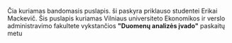 Čia kuriamas bandomasis puslapis.
ši paskyra priklauso studentei Erikai Mackevič.
Šis puslapis kuriamas Vilniaus universiteto Ekonomikos ir verslo administravimo fakultete vykstančios **"Duomenų analizės įvado"** paskaitų metu 